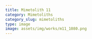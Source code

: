 ```yaml
---
title: Mimetolith 11
category: Mimetoliths
category_slug: mimetoliths
type: image
image: assets/img/works/m11_1080.png
---
```

